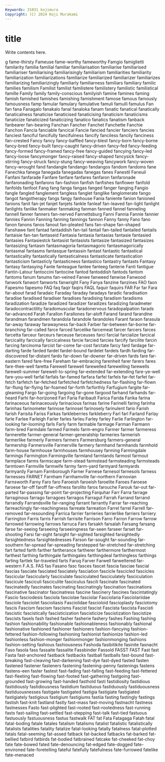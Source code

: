 ```yaml
---
Keywords: 31031 kojimura
Copyright: (C) 2024 Koji Murakami
---
```


# title

Write contents here.



g fame-thirsty Fameuse fame-worthy fameworthy Famgio famiglietti familarity familia familial
familiar familiarisation familiarise familiarised familiariser familiarising familiarisingly familiarism familiarities familiarity
familiarization familiarizations familiarize familiarized familiarizer familiarizes familiarizing familiarizingly familiarly familiarness
familiars familiary familic families familism Familist familist familistere familistery familistic
familistical famille Family family family-conscious familyish famine famines faming famish
famished famishes famishing famishment famose famous famously famousness famp famular
famulary famulative famuli famulli famulus Fan fan fana Fanagalo fanakalo
fanal fanaloka fanam fanatic fanatical fanatically fanaticalness fanaticise fanaticised fanaticising
fanaticism fanaticisms fanaticize fanaticized fanaticizing fanatico fanatics fanatism fanback fanbearer
fan-bearing Fanchan Fancher Fanchet Fanchette Fanchie Fanchon Fancia fanciable fancical
Fancie fancied fancier fanciers fancies fanciest fanciful fancifully fancifulness fancify
fanciless fancily fanciness fan-crested Fancy fancy fancy-baffled fancy-blest fancy-born fancy-borne
fancy-bred fancy-built fancy-caught fancy-driven fancy-fed fancy-feeding fancy-formed fancy-framed fancy-free fancy-guided
fancying fancy-led fancy-loose fancymonger fancy-raised fancy-shaped fancysick fancy-stirring fancy-struck fancy-stung
fancy-weaving fancywork fancy-woven fancy-wrought fand fandangle fandango fandangos fandom fandoms
fane Fanechka fanega fanegada fanegadas fanegas fanes Fanestil Faneuil Fanfani
fanfarade Fanfare fanfare fanfares fanfaron fanfaronade fanfaronading fanfarons fan-fashion fanfish
fanfishes fanflower fanfold fanfolds fanfoot Fang fang fanga fangas fanged
fanger fanging Fangio fangle fangled fanglement fangless fanglet fanglike fanglomerate
fango fangot fangotherapy fangs fangy fanhouse Fania faniente fanion fanioned
fanions fanit fan-jet fanjet fanjets fankle fanleaf fan-leaved fan-light fanlight
fanlights fanlike fanmaker fanmaking fanman fanned fannel fanneling fannell fanner
fanners fan-nerved Fannettsburg Fanni Fannia Fannie fannier fannies Fannin Fanning
fanning fannings fannon Fanny fanny Fano fano fanon fanons fanos
fanout fan-pleated fans fan-shape fan-shaped Fanshawe fant fantad fantaddish fan-tail
fantail fan-tailed fantailed fantails fantaisie fan-tan fantaseid Fantasia fantasia fantasias
fantasie fantasied fantasies Fantasiestck fantasist fantasists fantasize fantasized fantasizes fantasizing
fantasm fantasmagoria fantasmagoric fantasmagorically fantasmal fantasms fantasque fantassin fantast fantastic
fantastical fantasticality fantastically fantasticalness fantasticate fantastication fantasticism fantasticly fantasticness fantastico
fantastry fantasts Fantasy fantasy fantasying Fante fanteague fantee fanteeg fanterie
Fanti fantigue Fantin-Latour fantoccini fantocine fantod fantoddish fantods fantom fantoms
fanum fanums fan-veined Fanwe fanweed fanwise Fanwood fanwork fanwort fanworts
fanwright Fany Fanya fanzine fanzines FAO faon Fapesmo fapesmo FAQ
faq faqir faqirs FAQL faquir faquirs FAR Far far Fara
far-about farad faradaic Faraday faraday faradays faradic faradisation faradise faradised
faradiser faradises faradising faradism faradisms faradization faradize faradized faradizer faradizes
faradizing faradmeter faradocontractility faradomuscular faradonervous faradopalpation farads far-advanced Farah Farallon
Farallones far-aloft Farand farand farandine farandman farandmen farandola farandole farandoles
Farant faraon farasula far-away faraway farawayness far-back Farber far-between far-borne
far-branching far-called farce farced farcelike farcemeat farcer farcers farces farcetta
farceur farceurs farceuse farceuses farci farcial farcialize farcical farcicality farcically
farcicalness farcie farcied farcies farcify farcilite farcin farcing farcinoma farcist
far-come far-cost farctate farcy fard fardage far-darting farde farded fardel
fardel-bound fardelet fardels fardh farding far-discovered far-distant fardo far-down far-downer
far-driven fards fare far-eastern fared fare-free Fareham far-embracing farenheit farer
farers fares fare-thee-well faretta Farewell farewell farewelled farewelling farewells farewell-summer
farewell-to-spring far-extended far-extending fare-ye-well fare-you-well farfal farfals far-famed farfara farfel
farfels far-fet farfet far-fetch farfetch far-fetched farfetched farfetchedness far-flashing far-flown
far-flung far-flying far-foamed far-forth farforthly Farfugium fargite far-gleaming Fargo far-going
fargoing far-gone fargood farhand farhands far-heard Farhi far-horizoned Fari Faria
Faribault Farica Farida Farika farina farinaceous farinaceously farinacious farinas farine
Farinelli faring farinha farinhas farinometer farinose farinosel farinosely farinulent fario
Farish farish Farisita Fariss Farkas farkleberries farkleberry Farl farl Farland
Farlay farle Farlee Farleigh Farler farles farleu Farley farley Farlie
Farlington far-looking far-looming farls Farly farm farmable farmage Farman Farmann
farm-bred Farmdale farmed Farmelo farm-engro Farmer farmer farmeress farmerette farmer-general
farmer-generalship farmeries farmerish farmerlike farmerly Farmers farmers Farmersburg farmers-general farmership
Farmersville Farmerville farmery farmhand farmhands farmhold farm-house farmhouse farmhouses farmhousey
farming Farmingdale farmings Farmington Farmingville farmland farmlands farmost farmout farmplace
farms farmscape farm-stead farmstead farmsteading farmsteads farmtown Farmville farmwife farmy
farm-yard farmyard farmyards farmyardy Farnam Farnborough Farner Farnese farnesol farnesols
farness farnesses FARNET Farnham Farnhamville far-northern Farnovian Farnsworth Farny Faro
faro Faroeish faroeish faroelite Faroes Faroese faroese far-off faroff far-offness
farolito faros farouche Farouk far-out far-parted far-passing far-point far-projecting Farquhar
Farr Farra farrage farraginous farrago farragoes farragos Farragut Farrah Farrand
farrand farrandly Farrandsville far-ranging farrant farrantly Farrar far-reaching farreachingly far-reachingness
farreate farreation Farrel farrel Farrell far-removed far-resounding Farrica farrier farrieries
farrierlike farriers farriery Farrington Farris farris Farrish farrisite Farrison Farro
Farron Farrow farrow farrowed farrowing farrows farruca Fars farsakh farsalah
Farsang farsang farse far-seeing farseeing farseeingness far-seen farseer farset far-shooting
Farsi far-sight farsight far-sighted farsighted farsightedly farsightedness farsightednesses Farson far-sought
far-sounding far-southern far-spread far-spreading farstepped far-stretched far-stretching fart farted farth
farther fartherance fartherer farthermore farthermost farthest farthing farthingale farthingales farthingdeal
farthingless farthings farting fartlek far-traveled farts Faruq Farver Farwell farweltered
far-western F.A.S. FAS fas Fasano fasc fasces fascet fascia fasciae
fascial fascias fasciate fasciated fasciately fasciation fascicle fascicled fascicles fascicular
fascicularly fasciculate fasciculated fasciculately fasciculation fascicule fasciculi fasciculite fasciculus fascili
fascinate fascinated fascinatedly fascinates fascinating fascinatingly fascination fascinations fascinative fascinator
fascinatress fascine fascinery fascines fascintatingly Fascio fasciodesis fasciola fasciolae fasciolar
Fasciolaria Fasciolariidae fasciole fasciolet fascioliasis Fasciolidae fascioloid fascioplasty fasciotomy fascis
Fascism fascism fascisms Fascist fascist Fascista fascista Fascisti fascistic fascistically
fascisticization fascisticize fascistization fascistize fascists fasels fash fashed fasher fasherie
fashery fashes Fashing fashing fashion fashionability fashionable fashionableness fashionably fashional
fashionative fashioned fashioner fashioners fashion-fancying fashion-fettered fashion-following fashioning fashionist fashionize
fashion-led fashionless fashion-monger fashionmonger fashionmonging fashions fashion-setting fashious fashiousness Fashoda
fasibitikite fasinite fasnacht Faso fasola fass fassaite fassalite Fassbinder Fassold
FASST FAST Fast fast Fasta fast-anchored fastback fastbacks fastball fastballs
fast-bound fast-breaking fast-cleaving fast-darkening fast-dye fast-dyed fasted fasten fastened fastener
fasteners fastening fastening-penny fastenings fastens fastens-een faster fastest fast-fading fast-falling
fast-feeding fast-fettered fast-fleeting fast-flowing fast-footed fast-gathering fastgoing fast-grounded fast-growing fast-handed
fasthold fasti fastidiosity fastidious fastidiously fastidiousness fastidium fastiduous fastiduously fastiduousness
fastiduousnesses fastigate fastigated fastigia fastigiate fastigiated fastigiately fastigious fastigium fastigiums
fastiia fasting fastingly fastings fastish fast-knit fastland fastly fast-mass fast-moving
fastnacht fastness fastnesses Fasto fast-plighted fast-rooted fast-rootedness fast-running fasts fast-sailing
fast-settled fast-stepping fast-talk fast-tied fastuous fastuously fastuousness fastus fastwalk FAT
fat Fata Fatagaga Fatah fatal fatal-boding fatale fatales fatalism fatalisms
fatalist fatalistic fatalistically fatalists fatalities fatality fatalize fatal-looking fatally fatalness
fatal-plotted fatals fatal-seeming fat-assed fatback fat-backed fatbacks fat-barked fat-bellied fatbird
fatbirds fat-bodied fatbrained fatcake fat-cheeked fat-choy fate fate-bowed fated fate-denouncing
fat-edged fate-dogged fate-environed fate-foretelling fateful fatefully fatefulness fate-furrowed fatelike fate-menaced
